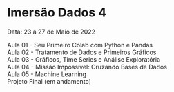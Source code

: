 # Imersão Dados 4

Data: 23 a 27 de Maio de 2022

Aula 01 - Seu Primeiro Colab com Python e Pandas<br>
Aula 02 - Tratamento de Dados e Primeiros Gráficos<br>
Aula 03 - Gráficos, Time Series e Análise Exploratória<br>
Aula 04 - Missão Impossível: Cruzando Bases de Dados<br>
Aula 05 - Machine Learning<br>
Projeto Final (em andamento)
